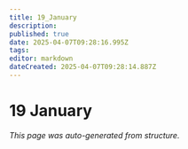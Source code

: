 ```yaml
---
title: 19_January
description: 
published: true
date: 2025-04-07T09:28:16.995Z
tags: 
editor: markdown
dateCreated: 2025-04-07T09:28:14.887Z
---
```


# 19 January

*This page was auto-generated from structure.*